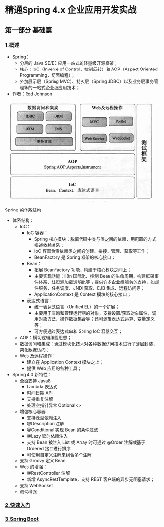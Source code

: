 # 精通Spring 4.x 企业应用开发实战

## 第一部分 基础篇

### 1.概述

+ Spring：
    + 分层的 Java SE/EE 应用一站式的轻量级开源框架；
    + 核心：IoC（Inverse of Control，控制反转）和 AOP（Aspect Oriented Programming，切面编程）；
    + 外加展示层（Spring MVC）、持久层（Spring JDBC）以及业务层事务管理等的一站式企业级应用技术；
+ 作者：Rod Johnson

![Spring 的体系结构](./img/spring-structure.png)

Spring 的体系结构

+ 体系结构：
    + IoC：
        + IoC 容器：
            + Spring 核心模块；脱离代码中类与类之间的依赖，用配置的方式描述依赖关系；
            + IoC 容器负责依赖类之间的创建、拼接、管理、获取等工作；
            + BeanFactory 是 Spring 框架的核心接口；
        + Bean：
            + 拓展 BeanFactory 功能，构建于核心模块之间上；
            + 主要实现功能：il8n 国际化、控制 Bean 的生命周期、构建框架事件体系、让资源加载透明化等；提供许多企业级服务的支持，如邮件服务、任务调度、JNDI 获取、EJB 集成、远程访问等；
            + ApplicationContext 是 Context 模块的核心接口；
        + 表达式语言：
            + 统一表达式语言（Unified EL）的一个扩展；
            + 主要用于查询和管理运行期的对象，支持设置/获取对象属性，调用对象方法、操作数据集合等；还可逻辑表达式运算、变量定义等；
            + 可方便通过表达式串和 Spring IoC 容器交互；
    + AOP：横切逻辑编程思想；
    + 数据访问和集成：通过模块化技术对各种数据访问技术进行了薄层封装，简化数据访问；
    + Web 及远程操作：
        + 建立在 Application Context 模块之上；
        + 提供 Web 应用的各种工具；      
+ Spring 4.0 新特性：
    + 全面支持 Java8
        + Lambda 表达式
        + 时间日期 API
        + 支持重复注解
        + 处理空指针异常 Optional<>
    + 增强核心容器
        + 支持泛型依赖注入
        + @Description 注解
        + @Conditional 实现 Bean 的条件过滤
        + @Lazy 延时依赖注入
        + 支持 Bean 被注入 List 或 Array 时可通过 @Order 注解或基于 Ordered 接口进行排序
        + 可使用自定义注解来组合多个注解
    + 支持 Groovy 定义 Bean
    + Web 的增强：
        + @RestController 注解
        + 新增 AsyncRestTemplate，支持 REST 客户端的异步无阻塞请求；
    + 支持 WebSocket
    + 测试增强

### [2.快速入门]()

### [3.Spring Boot]()